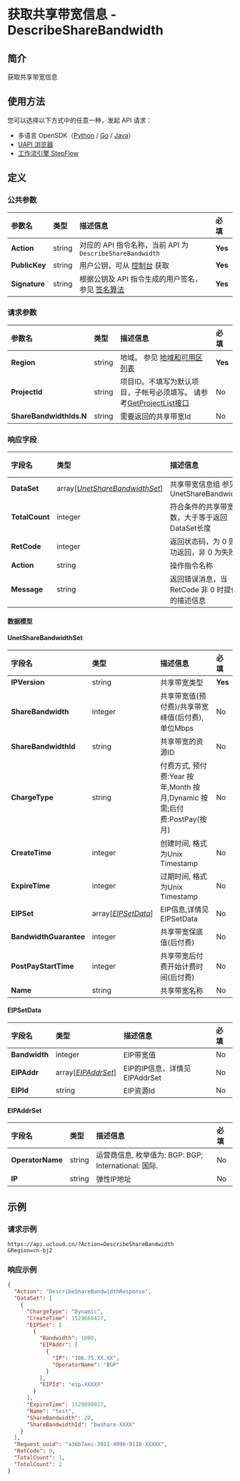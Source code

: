 # 获取共享带宽信息 - DescribeShareBandwidth

## 简介

获取共享带宽信息





## 使用方法

您可以选择以下方式中的任意一种，发起 API 请求：
- 多语言 OpenSDK（[Python](https://github.com/ucloud/ucloud-sdk-python3) / [Go](https://github.com/ucloud/ucloud-sdk-go) / [Java](https://github.com/ucloud/ucloud-sdk-java)）
- [UAPI 浏览器](https://console.ucloud.cn/uapi/detail?id=DescribeShareBandwidth)
- [工作流引擎 StepFlow](https://console.ucloud.cn/stepflow/manage/)

## 定义

### 公共参数

| 参数名 | 类型 | 描述信息 | 必填 |
|:---|:---|:---|:---|
| **Action**     | string  | 对应的 API 指令名称，当前 API 为 `DescribeShareBandwidth`                        | **Yes** |
| **PublicKey**  | string  | 用户公钥，可从 [控制台](https://console.ucloud.cn/uapi/apikey) 获取                                             | **Yes** |
| **Signature**  | string  | 根据公钥及 API 指令生成的用户签名，参见 [签名算法](api/summary/signature.md)  | **Yes** |

### 请求参数

| 参数名 | 类型 | 描述信息 | 必填 |
|:---|:---|:---|:---|
| **Region** | string | 地域。 参见 [地域和可用区列表](api/summary/regionlist) |**Yes**|
| **ProjectId** | string | 项目ID。不填写为默认项目，子帐号必须填写。 请参考[GetProjectList接口](api/summary/get_project_list) |No|
| **ShareBandwidthIds.N** | string | 需要返回的共享带宽Id |No|

### 响应字段

| 字段名 | 类型 | 描述信息 | 必填 |
|:---|:---|:---|:---|
| **DataSet** | array[[*UnetShareBandwidthSet*](#UnetShareBandwidthSet)] | 共享带宽信息组 参见 UnetShareBandwidthSet |No|
| **TotalCount** | integer | 符合条件的共享带宽总数，大于等于返回DataSet长度 |No|
| **RetCode** | integer | 返回状态码，为 0 则为成功返回，非 0 为失败 |**Yes**|
| **Action** | string | 操作指令名称 |**Yes**|
| **Message** | string | 返回错误消息，当 RetCode 非 0 时提供详细的描述信息 |No|

#### 数据模型


#### UnetShareBandwidthSet

| 字段名 | 类型 | 描述信息 | 必填 |
|:---|:---|:---|:---|
| **IPVersion** | string | 共享带宽类型 |**Yes**|
| **ShareBandwidth** | integer | 共享带宽值(预付费)/共享带宽峰值(后付费), 单位Mbps |No|
| **ShareBandwidthId** | string | 共享带宽的资源ID |No|
| **ChargeType** | string | 付费方式, 预付费:Year 按年,Month 按月,Dynamic 按需;后付费:PostPay(按月) |No|
| **CreateTime** | integer | 创建时间, 格式为Unix Timestamp |No|
| **ExpireTime** | integer | 过期时间, 格式为Unix Timestamp |No|
| **EIPSet** | array[[*EIPSetData*](#EIPSetData)] | EIP信息,详情见 EIPSetData |No|
| **BandwidthGuarantee** | integer | 共享带宽保底值(后付费) |No|
| **PostPayStartTime** | integer | 共享带宽后付费开始计费时间(后付费) |No|
| **Name** | string | 共享带宽名称 |No|

#### EIPSetData

| 字段名 | 类型 | 描述信息 | 必填 |
|:---|:---|:---|:---|
| **Bandwidth** | integer | EIP带宽值 |No|
| **EIPAddr** | array[[*EIPAddrSet*](#EIPAddrSet)] | EIP的IP信息，详情见EIPAddrSet |No|
| **EIPId** | string | EIP资源Id |No|

#### EIPAddrSet

| 字段名 | 类型 | 描述信息 | 必填 |
|:---|:---|:---|:---|
| **OperatorName** | string | 运营商信息, 枚举值为:  BGP: BGP; International: 国际. |No|
| **IP** | string | 弹性IP地址 |No|

## 示例

### 请求示例
    
```
https://api.ucloud.cn/?Action=DescribeShareBandwidth
&Region=cn-bj2
```

### 响应示例
    
```json
{
  "Action": "DescribeShareBandwidthResponse",
  "DataSet": [
    {
      "ChargeType": "Dynamic",
      "CreateTime": 1529660427,
      "EIPSet": [
        {
          "Bandwidth": 1000,
          "EIPAddr": [
            {
              "IP": "106.75.XX.XX",
              "OperatorName": "BGP"
            }
          ],
          "EIPId": "eip-XXXXX"
        }
      ],
      "ExpireTime": 1529898027,
      "Name": "test",
      "ShareBandwidth": 20,
      "ShareBandwidthId": "bwshare-XXXX"
    }
  ],
  "Request_uuid": "a36b7aec-3911-4096-9110-XXXXX",
  "RetCode": 0,
  "TotalCount": 1,
  "TotolCount": 2
}
```




